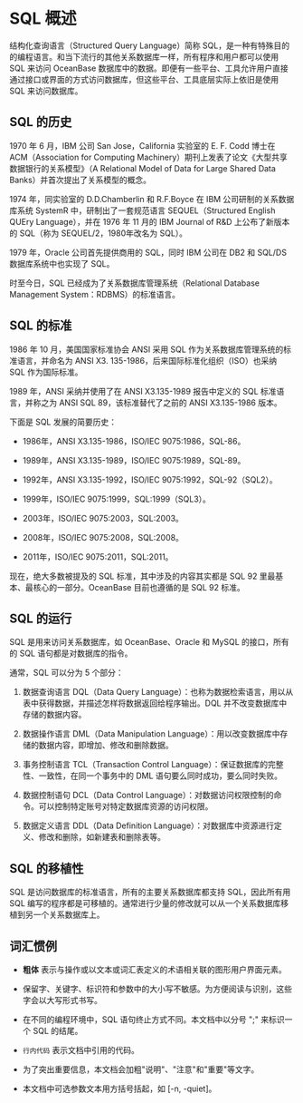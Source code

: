 SQL 概述 
===========================



结构化查询语言（Structured Query Language）简称 SQL，是一种有特殊目的的编程语言。和当下流行的其他关系数据库一样，所有程序和用户都可以使用 SQL 来访问 OceanBase 数据库中的数据。即便有一些平台、工具允许用户直接通过接口或界面的方式访问数据库，但这些平台、工具底层实际上依旧是使用 SQL 来访问数据库。

SQL 的历史 
-------------------

1970 年 6 月，IBM 公司 San Jose，California 实验室的 E. F. Codd 博士在 ACM（Association for Computing Machinery）期刊上发表了论文《大型共享数据银行的关系模型》（A Relational Model of Data for Large Shared Data Banks）并首次提出了关系模型的概念。

1974 年，同实验室的 D.D.Chamberlin 和 R.F.Boyce 在 IBM 公司研制的关系数据库系统 SystemR 中，研制出了一套规范语言 SEQUEL（Structured English QUEry Language），并在 1976 年 11 月的 IBM Journal of R\&D 上公布了新版本的 SQL（称为 SEQUEL/2，1980年改名为 SQL）。

1979 年，Oracle 公司首先提供商用的 SQL，同时 IBM 公司在 DB2 和 SQL/DS 数据库系统中也实现了 SQL。

时至今日，SQL 已经成为了关系数据库管理系统（Relational Database Management System：RDBMS）的标准语言。

SQL 的标准 
-------------------

1986 年 10 月，美国国家标准协会 ANSI 采用 SQL 作为关系数据库管理系统的标准语言，并命名为 ANSI X3. 135-1986，后来国际标准化组织（ISO）也采纳 SQL 作为国际标准。

1989 年，ANSI 采纳并使用了在 ANSI X3.135-1989 报告中定义的 SQL 标准语言，并称之为 ANSI SQL 89，该标准替代了之前的 ANSI X3.135-1986 版本。

下面是 SQL 发展的简要历史：

* 1986年，ANSI X3.135-1986，ISO/IEC 9075:1986，SQL-86。

  

* 1989年，ANSI X3.135-1989，ISO/IEC 9075:1989，SQL-89。

  

* 1992年，ANSI X3.135-1992，ISO/IEC 9075:1992，SQL-92（SQL2）。

  

* 1999年，ISO/IEC 9075:1999，SQL:1999（SQL3）。

  

* 2003年，ISO/IEC 9075:2003，SQL:2003。

  

* 2008年，ISO/IEC 9075:2008，SQL:2008。

  

* 2011年，ISO/IEC 9075:2011，SQL:2011。

  




现在，绝大多数被提及的 SQL 标准，其中涉及的内容其实都是 SQL 92 里最基本、最核心的一部分。OceanBase 目前也遵循的是 SQL 92 标准。

SQL 的运行 
-------------------

SQL 是用来访问关系数据库，如 OceanBase、Oracle 和 MySQL 的接口，所有的 SQL 语句都是对数据库的指令。

通常，SQL 可以分为 5 个部分：

1. 数据查询语言 DQL（Data Query Language）：也称为数据检索语言，用以从表中获得数据，并描述怎样将数据返回给程序输出。DQL 并不改变数据库中存储的数据内容。

   

2. 数据操作语言 DML（Data Manipulation Language）：用以改变数据库中存储的数据内容，即增加、修改和删除数据。

   

3. 事务控制语言 TCL（Transaction Control Language）：保证数据库的完整性、一致性，在同一个事务中的 DML 语句要么同时成功，要么同时失败。

   

4. 数据控制语句 DCL（Data Control Language）：对数据访问权限控制的命令。可以控制特定账号对特定数据库资源的访问权限。

   

5. 数据定义语言 DDL（Data Definition Language）：对数据库中资源进行定义、修改和删除，如新建表和删除表等。

   




SQL 的移植性 
--------------------

SQL 是访问数据库的标准语言，所有的主要关系数据库都支持 SQL，因此所有用 SQL 编写的程序都是可移植的。通常进行少量的修改就可以从一个关系数据库移植到另一个关系数据库上。

词汇惯例 
----------------

* **粗体** 表示与操作或以文本或词汇表定义的术语相关联的图形用户界面元素。

* 保留字、关键字、标识符和参数中的大小写不敏感。为方便阅读与识别，这些字会以大写形式书写。

  

* 在不同的编程环境中，SQL 语句终止方式不同。本文档中以分号 ";" 来标识一个 SQL 的结尾。

  

* `行内代码` 表示文档中引用的代码。

* 为了突出重要信息，本文档会加粗"说明"、"注意"和"重要"等文字。

  

* 本文档中可选参数文本用方括号括起，如 \[-n, -quiet\]。

  



